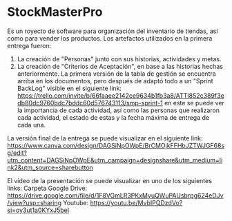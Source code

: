 # StockMasterPro
Es un royecto de software para organización del inventario de tiendas, así como para vender los productos.
Los artefactos utilizados en la primera entrega fueron:
1. La creación de "Personas" junto con sus historias, actividades y metas.
2. La creación de "Criterios de Aceptación", en base a las historias hechas anteriormente.
La primera versión de la tabla de gestión se encuentra arriba en los documentos, pero después de adaptó todo a un "Sprint BackLog" visible en el siguiente link: https://trello.com/invite/b/66faaee2142ce9634b1fb3a8/ATTI852c389f3edb80dc9760bdc7bddc60d576743113/smp-sprint-1
en este se puede ver la importancia de cada actividad, así como las personas que realizaron cada actividad, el estado de estas y la fecha máxima de entrega de cada una.

La versión final de la entrega se puede visualizar en el siguiente link: https://www.canva.com/design/DAGSiNpOWpE/BrCMOjkFFHbJZTWJGF68sg/edit?utm_content=DAGSiNpOWpE&utm_campaign=designshare&utm_medium=link2&utm_source=sharebutton

El vídeo de la presentación se puede visualizar en uno de los siguientes links:
Carpeta Google Drive: https://drive.google.com/file/d/1F8VGmLR3PKxMyuQWuPAUsbrpg624eDJv/view?usp=sharing
Youtube: https://youtu.be/MvbIPQDzdVo?si=oy3ut1a0KYxJ5beI
